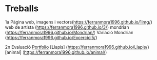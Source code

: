 # Treballs
1a Pàgina web,  imagens i vectors(https://ferranmora1996.github.io/1img/)
web de artista (https://ferranmora1996.github.io/3/)
mondrian (https://ferranmora1996.github.io/Mondrian/)
Variació Mondrian (https://ferranmora1996.github.io/Excercici5/)

2n Evaluació
[Portfolio]()
[Llapis] (https://ferranmora1996.github.io/Llapis/)
[animal] (https://ferranmora1996.github.io/animal/)
